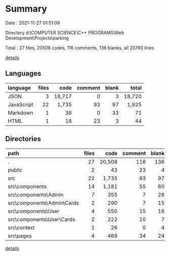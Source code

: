# Summary

Date : 2021-11-27 01:51:08

Directory d:\COMPUTER SCIENCE\C++ PROGRAMS\Web Development\Projects\parking

Total : 27 files,  20508 codes, 116 comments, 136 blanks, all 20760 lines

[details](details.md)

## Languages
| language | files | code | comment | blank | total |
| :--- | ---: | ---: | ---: | ---: | ---: |
| JSON | 3 | 18,717 | 0 | 3 | 18,720 |
| JavaScript | 22 | 1,735 | 93 | 97 | 1,925 |
| Markdown | 1 | 38 | 0 | 33 | 71 |
| HTML | 1 | 18 | 23 | 3 | 44 |

## Directories
| path | files | code | comment | blank | total |
| :--- | ---: | ---: | ---: | ---: | ---: |
| . | 27 | 20,508 | 116 | 136 | 20,760 |
| public | 2 | 43 | 23 | 4 | 70 |
| src | 22 | 1,735 | 93 | 97 | 1,925 |
| src\components | 14 | 1,181 | 55 | 60 | 1,296 |
| src\components\Admin | 7 | 355 | 7 | 28 | 390 |
| src\components\Admin\Cards | 2 | 290 | 7 | 15 | 312 |
| src\components\User | 4 | 550 | 15 | 16 | 581 |
| src\components\User\Cards | 2 | 222 | 10 | 7 | 239 |
| src\context | 1 | 26 | 0 | 4 | 30 |
| src\pages | 4 | 469 | 34 | 24 | 527 |

[details](details.md)